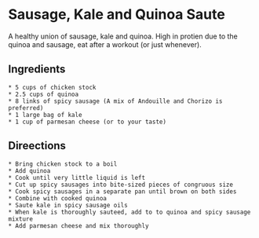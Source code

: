 # Sausage, Kale and Quinoa Saute
A healthy union of sausage, kale and quinoa.  High in protien due to the quinoa and sausage, eat after a workout (or just whenever).

## Ingredients
    * 5 cups of chicken stock
    * 2.5 cups of quinoa
    * 8 links of spicy sausage (A mix of Andouille and Chorizo is preferred)
    * 1 large bag of kale
    * 1 cup of parmesan cheese (or to your taste)

## Direections
    * Bring chicken stock to a boil
    * Add quinoa
    * Cook until very little liquid is left
    * Cut up spicy sausages into bite-sized pieces of congruous size
    * Cook spicy sausages in a separate pan until brown on both sides
    * Combine with cooked quinoa
    * Saute kale in spicy sausage oils
    * When kale is thoroughly sauteed, add to to quinoa and spicy sausage mixture
    * Add parmesan cheese and mix thoroughly
